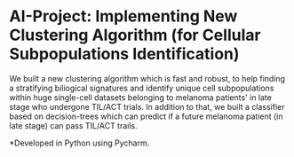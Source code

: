 # AI-Project: Implementing New Clustering Algorithm (for Cellular Subpopulations Identification) 

We built a new clustering algorithm which is fast and robust, to help finding a stratifying biliogical signatures and identify unique cell subpopulations within huge single-cell datasets belonging to melanoma patients' in late stage who undergone TIL/ACT trials. 
In addition to that, we built a classifier based on decision-trees which can predict if a future melanoma patient (in late stage) can pass TIL/ACT trails. 

*Developed in Python using Pycharm.